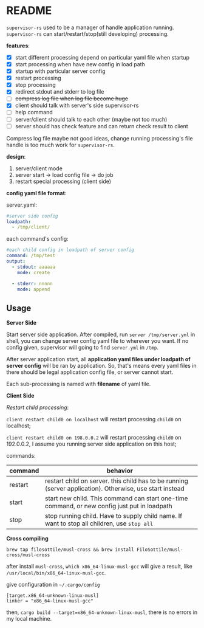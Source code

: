 # README #

`supervisor-rs` used to be a manager of handle application running. `supervisor-rs` can start/restart/stop(still developing) processing.

**features**:

- [x] start different processing depend on particular yaml file when startup
- [x] start processing when have new config in load path
- [x] startup with particular server config
- [x] restart processing
- [x] stop processing
- [x] redirect stdout and stderr to log file
- [ ] ~~compress log file when log file become huge~~
- [x] client should talk with server's side supervisor-rs
- [ ] help command
- [ ] server/client should talk to each other (maybe not too much)
- [ ] server should has check feature and can return check result to client

Compress log file maybe not good ideas, change running processing's file handle is too much work for `supervisor-rs`. 


**design**:

1. server/client mode
2. server start -> load config file -> do job
3. restart special processing (client side)

**config yaml file format**:

server.yaml:

```yaml
#server side config
loadpath:
  - /tmp/client/
```

each command's config:

```yaml
#each child config in loadpath of server config
command: /tmp/test
output:
  - stdout: aaaaaa
    mode: create

  - stderr: nnnnn
    mode: append
```

## Usage ##

**Server Side**

Start server side application. After compiled, run `server /tmp/server.yml` in shell, you can change server config yaml file to wherever you want. If no config given, supervisor will going to find `server.yml` in `/tmp`.

After server application start, all **application yaml files under loadpath of server config** will be ran by application. So, that's means every yaml files in there should be legal application config file, or server cannot start.

Each sub-processing is named with **filename** of yaml file. 


**Client Side**

*Restart child processing*:

`client restart child0 on localhost` will restart processing `child0` on localhost;

`client restart child0 on 198.0.0.2` will restart processing `child0` on 192.0.0.2, I assume you running server side application on this host;

commands:

| command | behavior                                                                                                 |
| ---     | ---                                                                                                      |
| restart | restart child on server. this child has to be running (server application). Otherwise, use start instead |
| start   | start new child. This command can start one-time command, or new config just put in loadpath             |
| stop    | stop running child. Have to supply child name. If want to stop all children, use `stop all`              |



**Cross compiling**

`brew tap filosottile/musl-cross && brew install FiloSottile/musl-cross/musl-cross`

after install `musl-cross`, `which x86_64-linux-musl-gcc` will give a result, like `/usr/local/bin/x86_64-linux-musl-gcc`.

give configuration in `~/.cargo/config`

```
[target.x86_64-unknown-linux-musl]
linker = "x86_64-linux-musl-gcc"
```

then, `cargo build --target=x86_64-unknown-linux-musl`, there is no errors in my local machine.

